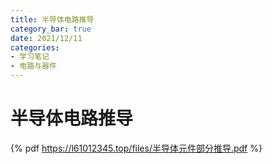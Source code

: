 ```yaml
---
title: 半导体电路推导
category_bar: true
date: 2021/12/11
categories: 
- 学习笔记
- 电路与器件
---
```

# 半导体电路推导

{% pdf https://l61012345.top/files/半导体元件部分推导.pdf %}